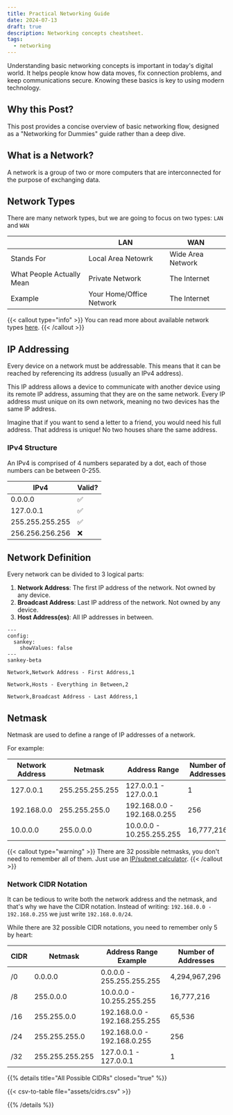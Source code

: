 ```yaml
---
title: Practical Networking Guide
date: 2024-07-13
draft: true
description: Networking concepts cheatsheet.
tags:
  - networking
---
```


Understanding basic networking concepts is important in today's digital world. It helps people know how data moves, fix connection problems, and keep communications secure.
Knowing these basics is key to using modern technology.

## Why this Post?
This post provides a concise overview of basic networking flow, designed as a "Networking for Dummies" guide rather than a deep dive.

## What is a Network?
A network is a group of two or more computers that are interconnected for the purpose of exchanging data.

## Network Types
There are many network types, but we are going to focus on two types: `LAN` and `WAN`

| | LAN | WAN |
| ---  | --- | --- |
| Stands For | Local Area Netowrk | Wide Area Network |
| What People Actually Mean | Private Network | The Internet |
| Example | Your Home/Office Network | The Internet |

{{< callout type="info" >}}
You can read more about available network types [here](https://en.m.wikipedia.org/wiki/Computer_network#Geographic_scale).
{{< /callout >}}

## IP Addressing
Every device on a network must be addressable. This means that it can be reached by referencing its address (usually an IPv4 address).

This IP address allows a device to communicate with another device using its remote IP address, assuming that they are on the same network. Every IP address must unique on its own network, meaning no two devices has the same IP address.

Imagine that if you want to send a letter to a friend, you would need his full address. That address is unique! No two houses share the same address.

### IPv4 Structure
An IPv4 is comprised of 4 numbers separated by a dot, each of those numbers can be between 0-255.

| IPv4 | Valid? |
| --- | --- |
| 0.0.0.0 | :white_check_mark: |
| 127.0.0.1 | :white_check_mark: |
| 255.255.255.255 | :white_check_mark: |
| 256.256.256.256 | :x: |

## Network Definition
Every network can be divided to 3 logical parts:

1. **Network Address**: The first IP address of the network. Not owned by any device.
1. **Broadcast Address**: Last IP address of the network. Not owned by any device. 
1. **Host Address(es)**: All IP addresses in between.

```mermaid
---
config:
  sankey:
    showValues: false
---
sankey-beta

Network,Network Address - First Address,1

Network,Hosts - Everything in Between,2

Network,Broadcast Address - Last Address,1
```

## Netmask
Netmask are used to define a range of IP addresses of a network.

For example:

| Network Address | Netmask | Address Range | Number of Addresses |
| --- | --- | --- | --- |
| 127.0.0.1 | 255.255.255.255 | 127.0.0.1 - 127.0.0.1 | 1 |
| 192.168.0.0 | 255.255.255.0 | 192.168.0.0 - 192.168.0.255 | 256 |
| 10.0.0.0 | 255.0.0.0 | 10.0.0.0 - 10.255.255.255 | 16,777,216 |

{{< callout type="warning" >}}
There are 32 possible netmasks, you don't need to remember all of them.
Just use an [IP/subnet calculator](https://www.solarwinds.com/free-tools/advanced-subnet-calculator).
{{< /callout >}}

### Network CIDR Notation
It can be tedious to write both the network address and the netmask, and that's why we have the CIDR notation.
Instead of writing: `192.168.0.0 - 192.168.0.255` we just write `192.168.0.0/24`.

While there are 32 possible CIDR notations, you need to remember only 5 by heart:

| CIDR | Netmask | Address Range Example | Number of Addresses |
| --- | --- | --- | --- |
| /0 | 0.0.0.0 | 0.0.0.0 - 255.255.255.255 | 4,294,967,296 |
| /8 | 255.0.0.0 | 10.0.0.0 - 10.255.255.255 | 16,777,216 |
| /16 | 255.255.0.0 | 192.168.0.0 - 192.168.255.255 | 65,536 |
| /24 | 255.255.255.0 | 192.168.0.0 - 192.168.0.255 | 256 |
| /32 | 255.255.255.255 | 127.0.0.1 - 127.0.0.1 | 1 |

{{% details title="All Possible CIDRs" closed="true" %}}

{{< csv-to-table file="assets/cidrs.csv" >}}

{{% /details %}}
